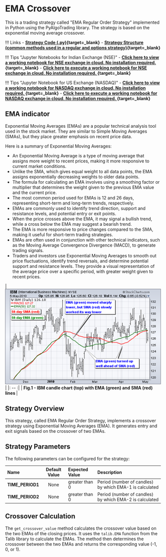 # EMA Crossover

This is a trading strategy called "EMA Regular Order Strategy" implemented in Python using the PyAlgoTrading library. The strategy is based on the exponential moving average crossover.

!!! Links
    - **[Strategy Code (.py)](https://github.com/algobulls/pyalgostrategypool/blob/master/pyalgostrategypool/ema_crossover.py){target=_blank}**
    - **[Strategy Structure (common methods used in a regular and options strategy)](strategy_guides/common_strategy_guide.md){target=_blank}**


!!! Tips "Jupyter Notebooks for Indian Exchange (NSE)"
    - **[Click here to view a working notebook for NSE exchange in cloud. No installation required. ](https://nbviewer.org/github/algobulls/pyalgotrading/blob/master/jupyter/nse_equity/ema_crossover.ipynb){target=_blank}**
    - **[Click here to execute a working notebook for NSE exchange in cloud. No installation required. ](https://notebooks.gesis.org/binder/jupyter/user/algobulls-pyalgotrading-5qbbxoau/lab/tree/jupyter/nse_equity/ema_crossover.ipynb){target=_blank}**

!!! Tips "Jupyter Notebook for US Exchange (NASDAQ)"
    - **[Click here to view a working notebook for NASDAQ exchange in cloud. No installation required. ](https://nbviewer.org/github/algobulls/pyalgotrading/blob/master/jupyter/nasdaq_equity/ema_crossover_us.ipynb){target=_blank}**
    - **[Click here to execute a working notebook for NASDAQ exchange in cloud. No installation required. ](https://notebooks.gesis.org/binder/jupyter/user/algobulls-pyalgotrading-5qbbxoau/lab/tree/jupyter/nasdaq_equity/ema_crossover_us.ipynb){target=_blank}**


## EMA indicator
Exponential Moving Averages (EMAs) are a popular technical analysis tool used in the stock market. They are similar to Simple Moving Averages (SMAs), but they place greater emphasis on recent price data.

Here is a summary of Exponential Moving Averages:

- An Exponential Moving Average is a type of moving average that assigns more weight to recent prices, making it more responsive to current market conditions.
- Unlike the SMA, which gives equal weight to all data points, the EMA assigns exponentially decreasing weights to older data points.
- The formula for calculating an EMA involves using a smoothing factor or multiplier that determines the weight given to the previous EMA value and the current price.
- The most common period used for EMAs is 12 and 26 days, representing short-term and long-term trends, respectively.
- EMAs are commonly used to identify trend direction, support and resistance levels, and potential entry or exit points.
- When the price crosses above the EMA, it may signal a bullish trend, while a cross below the EMA may suggest a bearish trend.
- The EMA is more responsive to price changes compared to the SMA, making it useful for short-term trading strategies.
- EMAs are often used in conjunction with other technical indicators, such as the Moving Average Convergence Divergence (MACD), to generate trading signals.
- Traders and investors use Exponential Moving Averages to smooth out price fluctuations, identify trend reversals, and determine potential support and resistance levels. They provide a visual representation of the average price over a specific period, with greater weight given to recent prices.

| [![ema](images/ema.png "Click to Enlarge or Ctrl+Click to open in a new Tab")](images/ema.png) |
|: -- :|
| <b>Fig.1 - IBM candle chart (top) with EMA (green) and SMA (red) lines </b>|

## Strategy Overview
This strategy, called EMA Regular Order Strategy, implements a crossover strategy using Exponential Moving Averages (EMA). It generates entry and exit signals based on the crossover of two EMAs.


## Strategy Parameters
The following parameters can be configured for the strategy:

| Name              |  Default Value  | Expected Value                                                    | Description                                              |
|:------------------|:---------------:|:------------------------------------------------------------------|:---------------------------------------------------------|
| **TIME_PERIOD1**  |      None       | greater than 0                                                    | Period (number of candles) by which EMA-1 is calculated  |
| **TIME_PERIOD2**  |      None       | greater than 0                                                    | Period (number of candles) by which EMA-2 is calculated  |


## Crossover Calculation

The `get_crossover_value` method calculates the crossover value based on the two EMAs of the closing prices. It uses the `talib.EMA` function from the Talib library to calculate the EMAs. The method then determines the crossover between the two EMAs and returns the corresponding value (-1, 0, or 1).

